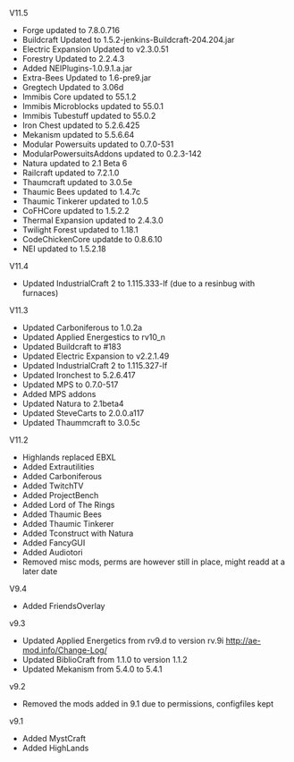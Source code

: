 V11.5  
* Forge updated to 7.8.0.716  
* Buildcraft Updated to 1.5.2-jenkins-Buildcraft-204.204.jar  
* Electric Expansion Updated to v2.3.0.51  
* Forestry Updated to 2.2.4.3  
* Added NEIPlugins-1.0.9.1.a.jar  
* Extra-Bees Updated to 1.6-pre9.jar  
* Gregtech Updated to 3.06d  
* Immibis Core updated to 55.1.2  
* Immibis Microblocks updated to 55.0.1  
* Immibis Tubestuff updated to 55.0.2  
* Iron Chest updated to 5.2.6.425  
* Mekanism updated to 5.5.6.64  
* Modular Powersuits updated to 0.7.0-531  
* ModularPowersuitsAddons updated to 0.2.3-142  
* Natura updated to 2.1 Beta 6  
* Railcraft updated to 7.2.1.0  
* Thaumcraft updated to 3.0.5e  
* Thaumic Bees updated to 1.4.7c  
* Thaumic Tinkerer updated to 1.0.5  
* CoFHCore updated to 1.5.2.2  
* Thermal Expansion updated to 2.4.3.0  
* Twilight Forest updated to 1.18.1  
* CodeChickenCore updatde to 0.8.6.10  
* NEI updated to 1.5.2.18  

V11.4
* Updated IndustrialCraft 2 to 1.115.333-lf (due to a resinbug with furnaces)


V11.3
* Updated Carboniferous to 1.0.2a
* Updated Applied Energestics to rv10_n
* Updated Buildcraft to #183
* Updated Electric Expansion to v2.2.1.49
* Updated IndustrialCraft 2 to 1.115.327-lf
* Updated Ironchest to 5.2.6.417
* Updated MPS to 0.7.0-517
* Added MPS addons
* Updated Natura to 2.1beta4
* Updated SteveCarts to 2.0.0.a117
* Updated Thaummcraft to 3.0.5c


V11.2
* Highlands replaced EBXL
* Added Extrautilities
* Added Carboniferous
* Added TwitchTV
* Added ProjectBench
* Added Lord of The Rings
* Added Thaumic Bees
* Added Thaumic Tinkerer
* Added Tconstruct with Natura
* Added FancyGUI
* Added Audiotori
* Removed misc mods, perms are however still in place, might readd at a later date


V9.4 
* Added FriendsOverlay

v9.3 
* Updated Applied Energetics from rv9.d to version rv.9i http://ae-mod.info/Change-Log/
* Updated BiblioCraft from 1.1.0 to version 1.1.2
* Updated Mekanism from 5.4.0 to 5.4.1 

v9.2 
* Removed the mods added in 9.1 due to permissions, configfiles kept

v9.1 
* Added MystCraft
* Added HighLands
